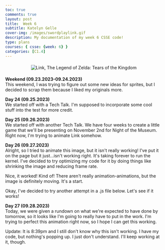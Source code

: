 ```yaml
---
toc: true
comments: true
layout: post
title:  Week 6
subtitle: Katelyn Gelle
cover-img: /images/swordplaylink.gif
description: My documentation of my week 6 CSSE code!
type: plans
courses: { csse: {week: 6} }
categories: [C1.4]
---
```


<div style="text-align: center; margin-top: 20px; margin-bottom: 20px;">
  <img src="{{site.baseurl}}/images/thislifelink.gif" alt="Link, The Legend of Zelda: Tears of the Kingdom" />
</div>  

**Weekend (09.23.2023-09.24.2023)**  
This weekend, I was trying to figure out some new ideas for sprites, but I decided to scrap them because I liked my originals more.  

**Day 24 (09.25.2023)**  
We started off with a Tech Talk. I'm supposed to incorporate some cool stuff into the test for more credit.  

**Day 25 (09.26.2023)**  
We started off with another Tech Talk. We have four weeks to create a little game that we'll be presenting on November 2nd for Night of the Museum. Right now, I'm trying to animate Link somehow.  

**Day 26 (09.27.2023)**  
Alright, so I tried to animate this image, but it isn't really working! I've put it on the page but it just...isn't working right. It's taking forever to run the kernel. I've decided to try optimizing my code for it by doing things like shrinking the image and reducing frame rate.  

Nice, it worked! Kind of! There aren't really animation-animations, but the image is definitely moving. It's a start.  

Okay, I've decided to try another attempt in a .js file below. Let's see if it works!

<script src="/student/assets/js/linkanime.js"></script>


**Day 27 (09.28.2023)**  
Today, we were given a rundown on what we're expected to have done by tomorrow, so it looks like I'm going to really have to put in the work. I'm trying to perfect this animation right now, so I hope I can get this working.  

Update: It is 8:39pm and I still don't know why this isn't working. I have my code, but nothing's popping up. I just don't understand. I'll keep working at it, though.